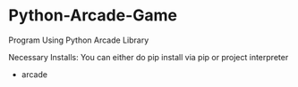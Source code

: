# Python-Arcade-Game
Program Using Python Arcade Library

Necessary Installs:
You can either do pip install via pip or project interpreter
* arcade